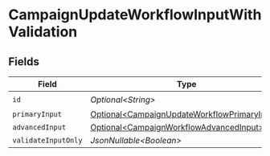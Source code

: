 # CampaignUpdateWorkflowInputWithValidation


## Fields

| Field                                                                                                          | Type                                                                                                           | Required                                                                                                       | Description                                                                                                    |
| -------------------------------------------------------------------------------------------------------------- | -------------------------------------------------------------------------------------------------------------- | -------------------------------------------------------------------------------------------------------------- | -------------------------------------------------------------------------------------------------------------- |
| `id`                                                                                                           | *Optional\<String>*                                                                                            | :heavy_check_mark:                                                                                             | N/A                                                                                                            |
| `primaryInput`                                                                                                 | [Optional\<CampaignUpdateWorkflowPrimaryInput>](../../models/components/CampaignUpdateWorkflowPrimaryInput.md) | :heavy_minus_sign:                                                                                             | N/A                                                                                                            |
| `advancedInput`                                                                                                | [Optional\<CampaignWorkflowAdvancedInput>](../../models/components/CampaignWorkflowAdvancedInput.md)           | :heavy_minus_sign:                                                                                             | N/A                                                                                                            |
| `validateInputOnly`                                                                                            | *JsonNullable\<Boolean>*                                                                                       | :heavy_minus_sign:                                                                                             | N/A                                                                                                            |